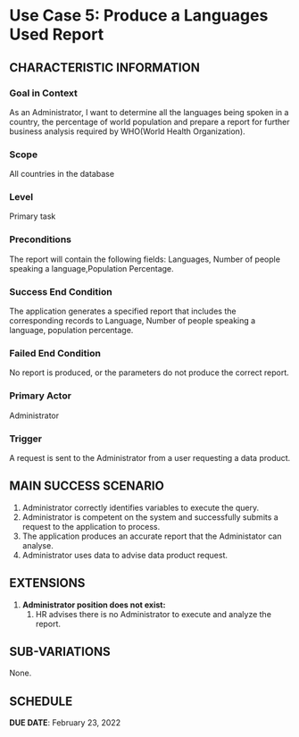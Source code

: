 # Use Case 5: Produce a Languages Used Report

## CHARACTERISTIC INFORMATION

### Goal in Context
As an Administrator, I want to determine all the languages being spoken in a country, the percentage of world population and prepare a report for further business analysis required by WHO(World Health Organization).

### Scope
All countries in the database
### Level
Primary task
### Preconditions
The report will contain the following fields: Languages, Number of people speaking a language,Population Percentage.
### Success End Condition
The application generates a specified report that includes the corresponding records to Language, Number of people speaking a language, population percentage.
### Failed End Condition
No report is produced, or the parameters do not produce the correct report.
### Primary Actor
Administrator
### Trigger
A request is sent to the Administrator from a user requesting a data product.
## MAIN SUCCESS SCENARIO

1. Administrator correctly identifies variables to execute the query.   
2. Administrator is competent on the system and successfully submits a request to the application to process.
3. The application produces an accurate report that the Administator can analyse.
4. Administrator uses data to advise data product request.

## EXTENSIONS

1. **Administrator position does not exist:**
    1. HR advises there is no Administrator to execute and analyze the report.

## SUB-VARIATIONS

None.

## SCHEDULE

**DUE DATE**: February 23, 2022